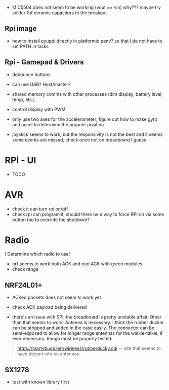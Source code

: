 - MIC5504 does not seem to be working (vout == vin) why??? maybe try solder 1uf ceramic capacitors to the breakout


## Rpi image 

- how to install pyupdi directly in platformio penv? so that I do not have to set PATH in tasks

## Rpi - Gamepad & Drivers

- debounce buttons
- can use USB? Host/master?
- shared memory comms with other processes (dim display, battery level, temp, etc.)
- control display with PWM

- only use two axes for the accelerometer, figure out how to make gyro and accel to determine the propoer position

- joystick seems to work, but the responsivity is not the best and it seems some events are missed, check once not on breadboard I guess

# RPi - UI

- TODO

# AVR 

- check it can turn rpi on/off
- check rpi can program it, should there be a way to force RPI on via some button too to override the shutdown? 

# Radio

! Determine which radio to use!

- nrf seems to work both ACK and non ACK with green modules
- check range

## NRF24L01+

- ACKed packets does not seem to work yet

- check ACK payload being delivered

- there's an issue with SPI, the breadboard is pretty unstable affair. Other than that seems to work. Antenna is necessary. I think the rubber duckie can be stripped and added in the case easily. The connector can be semi-exposed to allow for longer range antennas for the walkie-talkie, if ever necessary. Range must be properly tested. 

> https://martybugs.net/wireless/rubberducky.cgi -- site that seems to have decent info on antennas

## SX1278

- test with known library first
